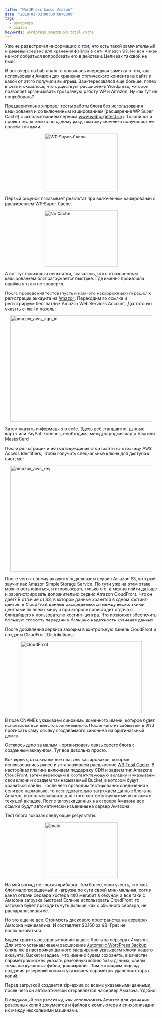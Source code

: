 ```yaml
---
title: "WordPress &amp; Amazon"
date: "2010-03-03T00:00:00+0300"
tags:
  - wordpress
  - amazon
keywords: wordpress,amazon,w3 total cache
---
```

Уже не раз встречал информацию о том, что есть такой замечательный и дешевый сервис для хранения файлов в сети Amazon S3. Но все никак не мог собраться попробовать его в действии. Цели как таковой не было.

И вот вчера на habrahabr.ru появилась очередная заметка о том, как использовали Амазон для хранения статического контента на сайте и какой от этого получили выигрыш. Заинтересовался еще больше, полез в сеть и оказалось, что существует расширение Wordpress, которое позволяет организовать прозрачную работу WP и Amazon. Ну как тут не попробовать?

Предварительно я провел тесты работы блога без использования кэширования и со включенным
кэшированием (расширение WP Super Cache) с использованием сервиса <a
href="http://www.webpagetest.org" rel="nofollow">www.webpagetest.org</a>. Торопился и провел тесты только по одному разу, поэтому значения получились не совсем точными. 

<a href="https://static.juev.org/2010/03/main.png"><img style="border-bottom: 0px; border-left: 0px; display: block; float: none; margin-left: auto; border-top: 0px; margin-right: auto; border-right: 0px" title="WP-Super-Cache" border="0" alt="WP-Super-Cache" src="https://static.juev.org/2010/03/main_thumb.png" width="240" height="191" /></a>

Первый рисунок показывает результат при включенном кэшировании с расширением WP-Super-Cache.

<a href="https://static.juev.org/2010/03/main1.png"><img style="border-bottom: 0px; border-left: 0px; display: block; float: none; margin-left: auto; border-top: 0px; margin-right: auto; border-right: 0px" title="No Cache" border="0" alt="No Cache" src="https://static.juev.org/2010/03/main_thumb1.png" width="240" height="185" /></a> 

А вот тут произошли непонятки, оказалось, что с отключенным кэшированием блог загружается быстрее. Где именно произошла ошибка я так и не проверил. 

После проведения тестов (пусть и немного некорректных) перешел к регистрации аккаунта на <a href="http://aws.amazon.com/" rel="nofollow">Amazon</a>. Переходим по ссылке и регистрируем бесплатный Amazon Web Services Account. Достаточно указать e-mail и пароль:

<img style="border-bottom: 0px; border-left: 0px; display: block; float: none; margin-left: auto; border-top: 0px; margin-right: auto; border-right: 0px" title="amazon_aws_sign_in" border="0" alt="amazon_aws_sign_in" src="https://static.juev.org/2010/03/amazon_aws_sign_in.png" width="470" height="350" /> 

Затем указать информацию о себе. Здесь всё стандартно: данные карты или PayPal. Конечно, необходима международная карта Visa или MasterCard.

После регистрации и её подтверждения стоит зайти на страницу AWS Access Identifiers, чтобы получить специальные ключи для доступа к системе:

<img style="border-bottom: 0px; border-left: 0px; display: block; float: none; margin-left: auto; border-top: 0px; margin-right: auto; border-right: 0px" title="amazon_aws_key" border="0" alt="amazon_aws_key" src="https://static.juev.org/2010/03/amazon_aws_key.png" width="470" height="350" /> 

После чего к своему аккаунту подключаем сервис Amazon S3, который звучит как Amazon Simple Storage Service. По сути уже на этом этапе можно остановиться, и использовать только его, а можно пойти дальше и зарегистрировать дополнительно сервис Amazon CloudFront. Что он дает? В отличие от S3, в котором данные хранятся в одном хостинг-центре, в CloudFront данные распределяются между несколькими центрами по всему миру и при запросе происходит отдача с ближайшего к пользователю хостинг-центра. Что позволяет обеспечить большую скорость передачи и большую надежность хранения данных.

После добавления сервиса заходим в контрольную панель CloudFront и создаем CloudFront Distributions:

<img style="border-bottom: 0px; border-left: 0px; display: block; float: none; margin-left: auto; border-top: 0px; margin-right: auto; border-right: 0px" title="CloudFront" border="0" alt="CloudFront" src="https://static.juev.org/2010/03/CloudFront.png" width="400" height="237" /> 

В поле CNAMEs указываем синонимы доменного имени, которое будет использоваться вместо оригинального. После чего не забываем в DNS прописать саму ссылку создаваемого синонима на оригинальный домен.

Осталось дело за малым – организовать связь своего блога с созданным аккаунтом. Тут все довольно просто. 

Во-первых, отключаем все плагины кэширования, которые использовались ранее и устанавливаем расширение <a href="http://www.w3-edge.com/wordpress-plugins/w3-total-cache/" rel="nofollow">W3 Total Cache</a>. В настройках плагина включаем поддержку CDN и задаем тип Amazone CloudFront, затем переходим в соответствующую вкладку и указываем свои ключи и создаем так называемый Bucket, в котором будут храниться файлы. После чего проводим тестирование соединения и если все нормально, то последовательно загружаем данные блога на Amazon, воспользовавшись для этого соответствующими кнопками в текущей вкладке. После загрузки данных на сервера Амазона все ссылки будут автоматически изменены на сервер Амазона.

Тест блога показал следующие результаты:

<a href="https://static.juev.org/2010/03/main2.png"><img style="border-bottom: 0px; border-left: 0px; display: block; float: none; margin-left: auto; border-top: 0px; margin-right: auto; border-right: 0px" title="main" border="0" alt="main" src="https://static.juev.org/2010/03/main_thumb2.png" width="240" height="183" /></a>

На мой взгляд не плохая прибавка. Тем более, если учесть, что мой блог малопосещаемый и нагрузка по сути своей минимальная, хотя и канал отдачи сервера хостера 400 мегабит в секунду, а все таки с Амазона загрузка быстрее! Если не использовать CloudFront, то загрузка будет проходить чуть дольше, как с обычного сервера, не распараллеливая ее.

Но это еще не все. Стоимость дискового пространства на серверах Амазона минимальна. И составляет $0.150 за GB! Грех не воспользоваться.

Будем хранить резервные копии нашего блога на серверах Амазона. Для этого устанавливаем расширение <a href="http://www.wordpressbackup.org/" rel="nofollow">Automatic WordPress Backup</a>. Опять же в настройках данного расширения указываем ключи нашего аккаунта, Bucket и задаем, что именно будем сохранять, в качестве параметров можно указать резервную копию базы данных, файлы темы, загруженные файлы, расширения. Там же задаем период создания резервной копии и указываем параметры удаления старых копий. 

Перед загрузкой создается zip-архив со всеми указанными данными, после чего он автоматически отправляется на сервер Амазона. Удобно! 

В следующий раз расскажу, как использовать Amazon для хранения резервных копий документов и файлов с компьютера и синхронизации их между несколькими машинами.
